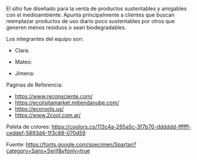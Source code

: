 El sitio fue diseñado para la venta de productos sustentables y amigables con el medioambiente. Apunta principalmente a clientes que buscan reemplazar productos de uso diario poco sustentables por otros que generen menos residuos o sean biodegradables.

Los integrantes del equipo son:
- Clara: 

- Mateo:

- Jimena:


Paginas de Referencia:
- https://www.reconsciente.com/
- https://ecolisitamarket.mitiendanube.com/
- https://ecoroots.us/
- https://www.2cool.com.ar/


Paleta de colores: 
https://coolors.co/113c4a-265a5c-3f7b70-dddddd-ffffff-ceddef-5893d4-1f3c88-070d59

Fuente: 
https://fonts.google.com/specimen/Spartan?category=Sans+Serif&vfonly=true
